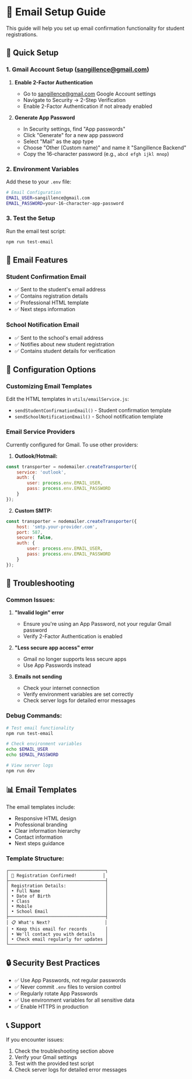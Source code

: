 # 📧 Email Setup Guide

This guide will help you set up email confirmation functionality for student registrations.

## 🚀 Quick Setup

### 1. Gmail Account Setup (sangillence@gmail.com)

1. **Enable 2-Factor Authentication**
   - Go to sangillence@gmail.com Google Account settings
   - Navigate to Security → 2-Step Verification
   - Enable 2-Factor Authentication if not already enabled

2. **Generate App Password**
   - In Security settings, find "App passwords"
   - Click "Generate" for a new app password
   - Select "Mail" as the app type
   - Choose "Other (Custom name)" and name it "Sangillence Backend"
   - Copy the 16-character password (e.g., `abcd efgh ijkl mnop`)

### 2. Environment Variables

Add these to your `.env` file:

```bash
# Email Configuration
EMAIL_USER=sangillence@gmail.com
EMAIL_PASSWORD=your-16-character-app-password
```

### 3. Test the Setup

Run the email test script:

```bash
npm run test-email
```

## 📧 Email Features

### Student Confirmation Email
- ✅ Sent to the student's email address
- ✅ Contains registration details
- ✅ Professional HTML template
- ✅ Next steps information

### School Notification Email
- ✅ Sent to the school's email address
- ✅ Notifies about new student registration
- ✅ Contains student details for verification

## 🔧 Configuration Options

### Customizing Email Templates
Edit the HTML templates in `utils/emailService.js`:
- `sendStudentConfirmationEmail()` - Student confirmation template
- `sendSchoolNotificationEmail()` - School notification template

### Email Service Providers
Currently configured for Gmail. To use other providers:

1. **Outlook/Hotmail:**
```javascript
const transporter = nodemailer.createTransporter({
    service: 'outlook',
    auth: {
        user: process.env.EMAIL_USER,
        pass: process.env.EMAIL_PASSWORD
    }
});
```

2. **Custom SMTP:**
```javascript
const transporter = nodemailer.createTransporter({
    host: 'smtp.your-provider.com',
    port: 587,
    secure: false,
    auth: {
        user: process.env.EMAIL_USER,
        pass: process.env.EMAIL_PASSWORD
    }
});
```

## 🚨 Troubleshooting

### Common Issues:

1. **"Invalid login" error**
   - Ensure you're using an App Password, not your regular Gmail password
   - Verify 2-Factor Authentication is enabled

2. **"Less secure app access" error**
   - Gmail no longer supports less secure apps
   - Use App Passwords instead

3. **Emails not sending**
   - Check your internet connection
   - Verify environment variables are set correctly
   - Check server logs for detailed error messages

### Debug Commands:

```bash
# Test email functionality
npm run test-email

# Check environment variables
echo $EMAIL_USER
echo $EMAIL_PASSWORD

# View server logs
npm run dev
```

## 📊 Email Templates

The email templates include:
- Responsive HTML design
- Professional branding
- Clear information hierarchy
- Contact information
- Next steps guidance

### Template Structure:
```
┌─────────────────────────────────────┐
│ 🎉 Registration Confirmed!          │
├─────────────────────────────────────┤
│ Registration Details:               │
│ • Full Name                         │
│ • Date of Birth                     │
│ • Class                             │
│ • Mobile                            │
│ • School Email                      │
├─────────────────────────────────────┤
│ 📋 What's Next?                     │
│ • Keep this email for records       │
│ • We'll contact you with details    │
│ • Check email regularly for updates │
└─────────────────────────────────────┘
```

## 🔒 Security Best Practices

- ✅ Use App Passwords, not regular passwords
- ✅ Never commit `.env` files to version control
- ✅ Regularly rotate App Passwords
- ✅ Use environment variables for all sensitive data
- ✅ Enable HTTPS in production

## 📞 Support

If you encounter issues:
1. Check the troubleshooting section above
2. Verify your Gmail settings
3. Test with the provided test script
4. Check server logs for detailed error messages 
